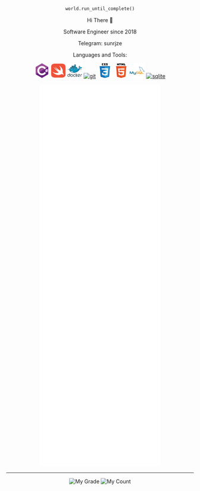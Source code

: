 <div align="center">
  
```python
world.run_until_complete()
```
  
</div>

 
<p align="center"> Hi There 👋 </p>
<p align="center"> Software Engineer since 2018 </p>
<p align="center"> Telegram: sunrjze </p>
<p align="center"> Languages and Tools: </p>

 <p align="center">
    <a href="https://www.w3schools.com/cs/" target="_blank"><img src="https://raw.githubusercontent.com/devicons/devicon/master/icons/csharp/csharp-original.svg" alt="csharp" width="40" height="40"/></a>
    <a href="https://www.swift.org" target="_blank"><img src="https://raw.githubusercontent.com/devicons/devicon/master/icons/swift/swift-original.svg" alt="csharp" width="40" height="40"/></a>    
    <a href="https://www.docker.com/" target="_blank"><img src="https://raw.githubusercontent.com/devicons/devicon/master/icons/docker/docker-original-wordmark.svg" alt="docker" width="40" height="40"/></a>
    <a href="https://git-scm.com/" target="_blank"><img src="https://www.vectorlogo.zone/logos/git-scm/git-scm-icon.svg" alt="git" width="40" height="40"/></a> 
    <a href="https://www.w3schools.com/css/" target="_blank"> <img src="https://raw.githubusercontent.com/devicons/devicon/master/icons/css3/css3-original-wordmark.svg" alt="css3" width="40" height="40"/></a> 
    <a href="https://www.w3.org/html/" target="_blank"><img src="https://raw.githubusercontent.com/devicons/devicon/master/icons/html5/html5-original-wordmark.svg" alt="html5" width="40" height="40"/></a>
    <a href="https://www.mysql.com/" target="_blank"> <img src="https://raw.githubusercontent.com/devicons/devicon/master/icons/mysql/mysql-original-wordmark.svg" alt="mysql" width="40" height="40"/></a>
    <a href="https://www.sqlite.org/" target="_blank"> <img src="https://www.vectorlogo.zone/logos/sqlite/sqlite-icon.svg" alt="sqlite" width="40" height="40"/></a> 
  </p>

<div align="center">
  
<img src="https://raw.githubusercontent.com/EugeneSunrise/EugeneSunrise/609a2b844fc37780d0cdc65f0da8d701e6c99ae3/github-metrics.svg" alt="My Metrics">
  
</div>
 
---
<div align="center">
<img src="https://readme-stare.vercel.app/api?username=EugeneSunrise&include_all_commits=true&show_icons=true" alt="My Grade" width="40%">
<img src="https://github.com/EugeneSunrise/EugeneSunrise/blob/main/monkereal.gif?raw=true" alt="My Count" width="40%">    
</div>
